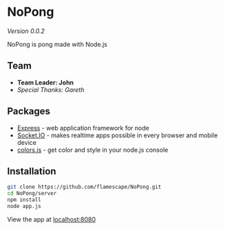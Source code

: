NoPong
==============
_Version 0.0.2_

NoPong is pong made with Node.js

Team
--------------
 - **Team Leader: John**
 - _Special Thanks: Gareth_

Packages
--------------

* [Express][1] - web application framework for node
* [Socket.IO][2] - makes realtime apps possible in every browser and mobile device
* [colors.js][3] - get color and style in your node.js console

Installation
--------------

```sh
git clone https://github.com/flamescape/NoPong.git
cd NoPong/server
npm install
node app.js
```
View the app at [localhost:8080][4]

  [1]: https://github.com/visionmedia/express "visionmedia/express"
  [2]: https://github.com/LearnBoost/socket.io "LearnBoost/socket.io"
  [3]: https://github.com/Marak/colors.js "Marak/colors.js"
  [4]: http://localhost:8080
